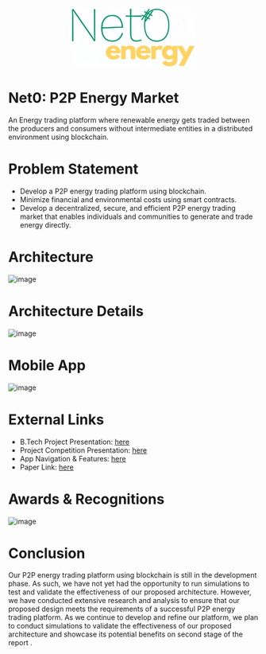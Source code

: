 <div align="center" >
	<img width = "50%" height = "50%" src="https://github.com/PuravUdayDesai/Net0/blob/master/Net0Logo.PNG">
</div>

# Net0: P2P Energy Market

An Energy trading platform where renewable energy gets traded between the producers and consumers without intermediate entities in a distributed environment using blockchain.

# Problem Statement
- Develop a P2P energy trading platform using blockchain.</li>
- Minimize financial and environmental costs using smart contracts.</li>
- Develop a decentralized, secure, and efficient P2P energy trading market that enables individuals and communities to generate and trade energy directly.</li>
 

# Architecture
![image](https://github.com/user-attachments/assets/69571b39-2a0a-449d-9687-b724a4746131)

# Architecture Details
![image](https://github.com/user-attachments/assets/57a8b2f2-4576-4c10-a734-7d5fa02f8042)


# Mobile App
![image](https://github.com/user-attachments/assets/e3075093-2b52-4685-88f9-ad612466c72a)

# External Links
- B.Tech Project Presentation: [here](https://www.canva.com/design/DAFcIA0T2C8/pv7EbiCIZ-uDk1mUZdXK1w/edit?utm_content=DAFcIA0T2C8&utm_campaign=designshare&utm_medium=link2&utm_source=sharebutton)
- Project Competition Presentation: [here](https://www.canva.com/design/DAFaDozbuu8/wfMaSkKHlhuKfNFIkGJBFw/edit?utm_content=DAFaDozbuu8&utm_campaign=designshare&utm_medium=link2&utm_source=sharebutton)
- App Navigation & Features: [here](https://www.canva.com/design/DAFf9fxuR6I/ODqie5sN95UviMfsn-H2aA/edit?utm_content=DAFf9fxuR6I&utm_campaign=designshare&utm_medium=link2&utm_source=sharebutton)
- Paper Link: [here](https://papers.ssrn.com/sol3/papers.cfm?abstract_id=4490295)

# Awards & Recognitions
![image](https://github.com/user-attachments/assets/e518e671-e43f-43fd-b861-78859f4b2929)

# Conclusion
Our P2P energy trading platform using blockchain is still in the development phase. As such, we have not yet had the opportunity to run simulations to test and validate the effectiveness of our proposed architecture. However, we have conducted extensive research and analysis to ensure that our proposed design meets the requirements of a successful P2P energy trading platform. As we continue ​to develop and refine our platform, we plan to conduct simulations to validate the effectiveness of our proposed architecture and showcase its potential benefits on second stage of the report .​


